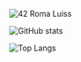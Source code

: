 ![42 Roma Luiss](https://badge42.herokuapp.com/api/stats/scilla)

![GitHub stats](https://github-readme-stats.vercel.app/api?username=scilla&show_icons=true&theme=tokyonight)

![Top Langs](https://github-readme-stats.vercel.app/api/top-langs/?username=scilla&langs_count=10&show_icons=true&theme=tokyonight)
